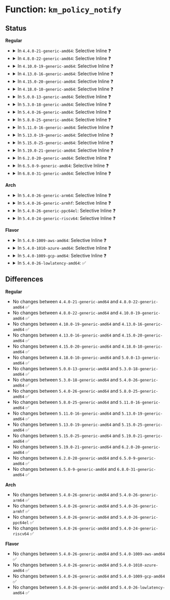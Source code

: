 # Function: <code>km_policy_notify</code>

## Status
<b>Regular</b>
<ul>
<li>
<details>
<summary>In <code>4.4.0-21-generic-amd64</code>: Selective Inline ❓</summary>

```c
void km_policy_notify(struct xfrm_policy * xp, int dir, const struct km_event * c)
```

```json
{
  "name": "km_policy_notify",
  "collision_type": "Unique Global",
  "inline_type": "Selective",
  "funcs": [
    {
      "addr": 18446744071586934128,
      "name": "km_policy_notify",
      "external": true,
      "loc": "net/xfrm/xfrm_state.c:1698",
      "file": "net/xfrm/xfrm_state.c",
      "inline": "not declared, inlined",
      "caller_inline": [
        "net/xfrm/xfrm_state.c:km_policy_expired"
      ],
      "caller_func": []
    }
  ],
  "symbols": [
    {
      "addr": 18446744071586934128,
      "name": "km_policy_notify",
      "section": ".text",
      "bind": "STB_GLOBAL",
      "size": 82
    }
  ]
}
```
</details>
</li>
<li>
<details>
<summary>In <code>4.8.0-22-generic-amd64</code>: Selective Inline ❓</summary>

```c
void km_policy_notify(struct xfrm_policy * xp, int dir, const struct km_event * c)
```

```json
{
  "name": "km_policy_notify",
  "collision_type": "Unique Global",
  "inline_type": "Selective",
  "funcs": [
    {
      "addr": 18446744071587381191,
      "name": "km_policy_notify",
      "external": true,
      "loc": "net/xfrm/xfrm_state.c:1699",
      "file": "net/xfrm/xfrm_state.c",
      "inline": "not declared, inlined",
      "caller_inline": [
        "net/xfrm/xfrm_state.c:km_policy_expired"
      ],
      "caller_func": []
    }
  ],
  "symbols": [
    {
      "addr": 18446744071587380640,
      "name": "km_policy_notify",
      "section": ".text",
      "bind": "STB_GLOBAL",
      "size": 82
    }
  ]
}
```
</details>
</li>
<li>
<details>
<summary>In <code>4.10.0-19-generic-amd64</code>: Selective Inline ❓</summary>

```c
void km_policy_notify(struct xfrm_policy * xp, int dir, const struct km_event * c)
```

```json
{
  "name": "km_policy_notify",
  "collision_type": "Unique Global",
  "inline_type": "Selective",
  "funcs": [
    {
      "addr": 18446744071587584279,
      "name": "km_policy_notify",
      "external": true,
      "loc": "net/xfrm/xfrm_state.c:1728",
      "file": "net/xfrm/xfrm_state.c",
      "inline": "not declared, inlined",
      "caller_inline": [
        "net/xfrm/xfrm_state.c:km_policy_expired"
      ],
      "caller_func": []
    }
  ],
  "symbols": [
    {
      "addr": 18446744071587583728,
      "name": "km_policy_notify",
      "section": ".text",
      "bind": "STB_GLOBAL",
      "size": 82
    }
  ]
}
```
</details>
</li>
<li>
<details>
<summary>In <code>4.13.0-16-generic-amd64</code>: Selective Inline ❓</summary>

```c
void km_policy_notify(struct xfrm_policy * xp, int dir, const struct km_event * c)
```

```json
{
  "name": "km_policy_notify",
  "collision_type": "Unique Global",
  "inline_type": "Selective",
  "funcs": [
    {
      "addr": 18446744071587730599,
      "name": "km_policy_notify",
      "external": true,
      "loc": "net/xfrm/xfrm_state.c:1891",
      "file": "net/xfrm/xfrm_state.c",
      "inline": "not declared, inlined",
      "caller_inline": [
        "net/xfrm/xfrm_state.c:km_policy_expired"
      ],
      "caller_func": []
    }
  ],
  "symbols": [
    {
      "addr": 18446744071587730048,
      "name": "km_policy_notify",
      "section": ".text",
      "bind": "STB_GLOBAL",
      "size": 82
    }
  ]
}
```
</details>
</li>
<li>
<details>
<summary>In <code>4.15.0-20-generic-amd64</code>: Selective Inline ❓</summary>

```c
void km_policy_notify(struct xfrm_policy * xp, int dir, const struct km_event * c)
```

```json
{
  "name": "km_policy_notify",
  "collision_type": "Unique Global",
  "inline_type": "Selective",
  "funcs": [
    {
      "addr": 18446744071588257511,
      "name": "km_policy_notify",
      "external": true,
      "loc": "net/xfrm/xfrm_state.c:1907",
      "file": "net/xfrm/xfrm_state.c",
      "inline": "not declared, inlined",
      "caller_inline": [
        "net/xfrm/xfrm_state.c:km_policy_expired"
      ],
      "caller_func": []
    }
  ],
  "symbols": [
    {
      "addr": 18446744071588256944,
      "name": "km_policy_notify",
      "section": ".text",
      "bind": "STB_GLOBAL",
      "size": 85
    }
  ]
}
```
</details>
</li>
<li>
<details>
<summary>In <code>4.18.0-10-generic-amd64</code>: Selective Inline ❓</summary>

```c
void km_policy_notify(struct xfrm_policy * xp, int dir, const struct km_event * c)
```

```json
{
  "name": "km_policy_notify",
  "collision_type": "Unique Global",
  "inline_type": "Selective",
  "funcs": [
    {
      "addr": 18446744071588612917,
      "name": "km_policy_notify",
      "external": true,
      "loc": "net/xfrm/xfrm_state.c:1908",
      "file": "net/xfrm/xfrm_state.c",
      "inline": "not declared, inlined",
      "caller_inline": [
        "net/xfrm/xfrm_state.c:km_policy_expired"
      ],
      "caller_func": []
    }
  ],
  "symbols": [
    {
      "addr": 18446744071588612336,
      "name": "km_policy_notify",
      "section": ".text",
      "bind": "STB_GLOBAL",
      "size": 85
    }
  ]
}
```
</details>
</li>
<li>
<details>
<summary>In <code>5.0.0-13-generic-amd64</code>: Selective Inline ❓</summary>

```c
void km_policy_notify(struct xfrm_policy * xp, int dir, const struct km_event * c)
```

```json
{
  "name": "km_policy_notify",
  "collision_type": "Unique Global",
  "inline_type": "Selective",
  "funcs": [
    {
      "addr": 18446744071588823157,
      "name": "km_policy_notify",
      "external": true,
      "loc": "net/xfrm/xfrm_state.c:1942",
      "file": "net/xfrm/xfrm_state.c",
      "inline": "not declared, inlined",
      "caller_inline": [
        "net/xfrm/xfrm_state.c:km_policy_expired"
      ],
      "caller_func": []
    }
  ],
  "symbols": [
    {
      "addr": 18446744071588822576,
      "name": "km_policy_notify",
      "section": ".text",
      "bind": "STB_GLOBAL",
      "size": 85
    }
  ]
}
```
</details>
</li>
<li>
<details>
<summary>In <code>5.3.0-18-generic-amd64</code>: Selective Inline ❓</summary>

```c
void km_policy_notify(struct xfrm_policy * xp, int dir, const struct km_event * c)
```

```json
{
  "name": "km_policy_notify",
  "collision_type": "Unique Global",
  "inline_type": "Selective",
  "funcs": [
    {
      "addr": 18446744071589256222,
      "name": "km_policy_notify",
      "external": true,
      "loc": "net/xfrm/xfrm_state.c:2118",
      "file": "net/xfrm/xfrm_state.c",
      "inline": "not declared, inlined",
      "caller_inline": [
        "net/xfrm/xfrm_state.c:km_policy_expired"
      ],
      "caller_func": []
    }
  ],
  "symbols": [
    {
      "addr": 18446744071589255632,
      "name": "km_policy_notify",
      "section": ".text",
      "bind": "STB_GLOBAL",
      "size": 85
    }
  ]
}
```
</details>
</li>
<li>
<details>
<summary>In <code>5.4.0-26-generic-amd64</code>: Selective Inline ❓</summary>

```c
void km_policy_notify(struct xfrm_policy * xp, int dir, const struct km_event * c)
```

```json
{
  "name": "km_policy_notify",
  "collision_type": "Unique Global",
  "inline_type": "Selective",
  "funcs": [
    {
      "addr": 18446744071589481166,
      "name": "km_policy_notify",
      "external": true,
      "loc": "net/xfrm/xfrm_state.c:2120",
      "file": "net/xfrm/xfrm_state.c",
      "inline": "not declared, inlined",
      "caller_inline": [
        "net/xfrm/xfrm_state.c:km_policy_expired"
      ],
      "caller_func": []
    }
  ],
  "symbols": [
    {
      "addr": 18446744071589480576,
      "name": "km_policy_notify",
      "section": ".text",
      "bind": "STB_GLOBAL",
      "size": 85
    }
  ]
}
```
</details>
</li>
<li>
<details>
<summary>In <code>5.8.0-25-generic-amd64</code>: Selective Inline ❓</summary>

```c
void km_policy_notify(struct xfrm_policy * xp, int dir, const struct km_event * c)
```

```json
{
  "name": "km_policy_notify",
  "collision_type": "Unique Global",
  "inline_type": "Selective",
  "funcs": [
    {
      "addr": 18446744071590475502,
      "name": "km_policy_notify",
      "external": true,
      "loc": "net/xfrm/xfrm_state.c:2123",
      "file": "net/xfrm/xfrm_state.c",
      "inline": "not declared, inlined",
      "caller_inline": [
        "net/xfrm/xfrm_state.c:km_policy_expired"
      ],
      "caller_func": []
    }
  ],
  "symbols": [
    {
      "addr": 18446744071590471104,
      "name": "km_policy_notify",
      "section": ".text",
      "bind": "STB_GLOBAL",
      "size": 85
    }
  ]
}
```
</details>
</li>
<li>
<details>
<summary>In <code>5.11.0-16-generic-amd64</code>: Selective Inline ❓</summary>

```c
void km_policy_notify(struct xfrm_policy * xp, int dir, const struct km_event * c)
```

```json
{
  "name": "km_policy_notify",
  "collision_type": "Unique Global",
  "inline_type": "Selective",
  "funcs": [
    {
      "addr": 18446744071590533038,
      "name": "km_policy_notify",
      "external": true,
      "loc": "net/xfrm/xfrm_state.c:2159",
      "file": "net/xfrm/xfrm_state.c",
      "inline": "not declared, inlined",
      "caller_inline": [
        "net/xfrm/xfrm_state.c:km_policy_expired"
      ],
      "caller_func": []
    }
  ],
  "symbols": [
    {
      "addr": 18446744071590529744,
      "name": "km_policy_notify",
      "section": ".text",
      "bind": "STB_GLOBAL",
      "size": 90
    }
  ]
}
```
</details>
</li>
<li>
<details>
<summary>In <code>5.13.0-19-generic-amd64</code>: Selective Inline ❓</summary>

```c
void km_policy_notify(struct xfrm_policy * xp, int dir, const struct km_event * c)
```

```json
{
  "name": "km_policy_notify",
  "collision_type": "Unique Global",
  "inline_type": "Selective",
  "funcs": [
    {
      "addr": 18446744071590458958,
      "name": "km_policy_notify",
      "external": true,
      "loc": "net/xfrm/xfrm_state.c:2158",
      "file": "net/xfrm/xfrm_state.c",
      "inline": "not declared, inlined",
      "caller_inline": [
        "net/xfrm/xfrm_state.c:km_policy_expired"
      ],
      "caller_func": []
    }
  ],
  "symbols": [
    {
      "addr": 18446744071590455024,
      "name": "km_policy_notify",
      "section": ".text",
      "bind": "STB_GLOBAL",
      "size": 90
    }
  ]
}
```
</details>
</li>
<li>
<details>
<summary>In <code>5.15.0-25-generic-amd64</code>: Selective Inline ❓</summary>

```c
void km_policy_notify(struct xfrm_policy * xp, int dir, const struct km_event * c)
```

```json
{
  "name": "km_policy_notify",
  "collision_type": "Unique Global",
  "inline_type": "Selective",
  "funcs": [
    {
      "addr": 18446744071591261518,
      "name": "km_policy_notify",
      "external": true,
      "loc": "net/xfrm/xfrm_state.c:2200",
      "file": "net/xfrm/xfrm_state.c",
      "inline": "not declared, inlined",
      "caller_inline": [
        "net/xfrm/xfrm_state.c:km_policy_expired"
      ],
      "caller_func": []
    }
  ],
  "symbols": [
    {
      "addr": 18446744071591257616,
      "name": "km_policy_notify",
      "section": ".text",
      "bind": "STB_GLOBAL",
      "size": 90
    }
  ]
}
```
</details>
</li>
<li>
<details>
<summary>In <code>5.19.0-21-generic-amd64</code>: Selective Inline ❓</summary>

```c
void km_policy_notify(struct xfrm_policy * xp, int dir, const struct km_event * c)
```

```json
{
  "name": "km_policy_notify",
  "collision_type": "Unique Global",
  "inline_type": "Selective",
  "funcs": [
    {
      "addr": 18446744071592927476,
      "name": "km_policy_notify",
      "external": true,
      "loc": "net/xfrm/xfrm_state.c:2202",
      "file": "net/xfrm/xfrm_state.c",
      "inline": "not declared, inlined",
      "caller_inline": [
        "net/xfrm/xfrm_state.c:km_policy_expired"
      ],
      "caller_func": []
    }
  ],
  "symbols": [
    {
      "addr": 18446744071592922640,
      "name": "km_policy_notify",
      "section": ".text",
      "bind": "STB_GLOBAL",
      "size": 107
    }
  ]
}
```
</details>
</li>
<li>
<details>
<summary>In <code>6.2.0-20-generic-amd64</code>: Selective Inline ❓</summary>

```c
void km_policy_notify(struct xfrm_policy * xp, int dir, const struct km_event * c)
```

```json
{
  "name": "km_policy_notify",
  "collision_type": "Unique Global",
  "inline_type": "Selective",
  "funcs": [
    {
      "addr": 18446744071594809156,
      "name": "km_policy_notify",
      "external": true,
      "loc": "net/xfrm/xfrm_state.c:2368",
      "file": "net/xfrm/xfrm_state.c",
      "inline": "not declared, inlined",
      "caller_inline": [
        "net/xfrm/xfrm_state.c:km_policy_expired"
      ],
      "caller_func": []
    }
  ],
  "symbols": [
    {
      "addr": 18446744071594803760,
      "name": "km_policy_notify",
      "section": ".text",
      "bind": "STB_GLOBAL",
      "size": 107
    }
  ]
}
```
</details>
</li>
<li>
<details>
<summary>In <code>6.5.0-9-generic-amd64</code>: Selective Inline ❓</summary>

```c
void km_policy_notify(struct xfrm_policy * xp, int dir, const struct km_event * c)
```

```json
{
  "name": "km_policy_notify",
  "collision_type": "Unique Global",
  "inline_type": "Selective",
  "funcs": [
    {
      "addr": 18446744071595200148,
      "name": "km_policy_notify",
      "external": true,
      "loc": "net/xfrm/xfrm_state.c:2365",
      "file": "net/xfrm/xfrm_state.c",
      "inline": "not declared, inlined",
      "caller_inline": [
        "net/xfrm/xfrm_state.c:km_policy_expired"
      ],
      "caller_func": []
    }
  ],
  "symbols": [
    {
      "addr": 18446744071595195424,
      "name": "km_policy_notify",
      "section": ".text",
      "bind": "STB_GLOBAL",
      "size": 107
    }
  ]
}
```
</details>
</li>
<li>
<details>
<summary>In <code>6.8.0-31-generic-amd64</code>: Selective Inline ❓</summary>

```c
void km_policy_notify(struct xfrm_policy * xp, int dir, const struct km_event * c)
```

```json
{
  "name": "km_policy_notify",
  "collision_type": "Unique Global",
  "inline_type": "Selective",
  "funcs": [
    {
      "addr": 18446744071596040692,
      "name": "km_policy_notify",
      "external": true,
      "loc": "net/xfrm/xfrm_state.c:2365",
      "file": "net/xfrm/xfrm_state.c",
      "inline": "not declared, inlined",
      "caller_inline": [
        "net/xfrm/xfrm_state.c:km_policy_expired"
      ],
      "caller_func": []
    }
  ],
  "symbols": [
    {
      "addr": 18446744071596035984,
      "name": "km_policy_notify",
      "section": ".text",
      "bind": "STB_GLOBAL",
      "size": 107
    }
  ]
}
```
</details>
</li>
</ul>
<b>Arch</b>
<ul>
<li>
<details>
<summary>In <code>5.4.0-26-generic-arm64</code>: Selective Inline ❓</summary>

```c
void km_policy_notify(struct xfrm_policy * xp, int dir, const struct km_event * c)
```

```json
{
  "name": "km_policy_notify",
  "collision_type": "Unique Global",
  "inline_type": "Selective",
  "funcs": [
    {
      "addr": 18446603336503140880,
      "name": "km_policy_notify",
      "external": true,
      "loc": "net/xfrm/xfrm_state.c:2120",
      "file": "net/xfrm/xfrm_state.c",
      "inline": "not declared, inlined",
      "caller_inline": [
        "net/xfrm/xfrm_state.c:km_policy_expired"
      ],
      "caller_func": []
    }
  ],
  "symbols": [
    {
      "addr": 18446603336503140160,
      "name": "km_policy_notify",
      "section": ".text",
      "bind": "STB_GLOBAL",
      "size": 120
    }
  ]
}
```
</details>
</li>
<li>
<details>
<summary>In <code>5.4.0-26-generic-armhf</code>: Selective Inline ❓</summary>

```c
void km_policy_notify(struct xfrm_policy * xp, int dir, const struct km_event * c)
```

```json
{
  "name": "km_policy_notify",
  "collision_type": "Unique Global",
  "inline_type": "Selective",
  "funcs": [
    {
      "addr": 3235819600,
      "name": "km_policy_notify",
      "external": true,
      "loc": "net/xfrm/xfrm_state.c:2120",
      "file": "net/xfrm/xfrm_state.c",
      "inline": "not declared, inlined",
      "caller_inline": [
        "net/xfrm/xfrm_state.c:km_policy_expired"
      ],
      "caller_func": []
    }
  ],
  "symbols": [
    {
      "addr": 3235818972,
      "name": "km_policy_notify",
      "section": ".text",
      "bind": "STB_GLOBAL",
      "size": 96
    }
  ]
}
```
</details>
</li>
<li>
<details>
<summary>In <code>5.4.0-26-generic-ppc64el</code>: Selective Inline ❓</summary>

```c
void km_policy_notify(struct xfrm_policy * xp, int dir, const struct km_event * c)
```

```json
{
  "name": "km_policy_notify",
  "collision_type": "Unique Global",
  "inline_type": "Selective",
  "funcs": [
    {
      "addr": 13835058055296862652,
      "name": "km_policy_notify",
      "external": true,
      "loc": "net/xfrm/xfrm_state.c:2120",
      "file": "net/xfrm/xfrm_state.c",
      "inline": "not declared, inlined",
      "caller_inline": [
        "net/xfrm/xfrm_state.c:km_policy_expired"
      ],
      "caller_func": []
    }
  ],
  "symbols": [
    {
      "addr": 13835058055296861584,
      "name": "km_policy_notify",
      "section": ".text",
      "bind": "STB_GLOBAL",
      "size": 184
    }
  ]
}
```
</details>
</li>
<li>
<details>
<summary>In <code>5.4.0-24-generic-riscv64</code>: Selective Inline ❓</summary>

```c
void km_policy_notify(struct xfrm_policy * xp, int dir, const struct km_event * c)
```

```json
{
  "name": "km_policy_notify",
  "collision_type": "Unique Global",
  "inline_type": "Selective",
  "funcs": [
    {
      "addr": 18446743936279185706,
      "name": "km_policy_notify",
      "external": true,
      "loc": "net/xfrm/xfrm_state.c:2120",
      "file": "net/xfrm/xfrm_state.c",
      "inline": "not declared, inlined",
      "caller_inline": [
        "net/xfrm/xfrm_state.c:km_policy_expired"
      ],
      "caller_func": []
    }
  ],
  "symbols": [
    {
      "addr": 18446743936279185202,
      "name": "km_policy_notify",
      "section": ".text",
      "bind": "STB_GLOBAL",
      "size": 86
    }
  ]
}
```
</details>
</li>
</ul>
<b>Flavor</b>
<ul>
<li>
<details>
<summary>In <code>5.4.0-1009-aws-amd64</code>: Selective Inline ❓</summary>

```c
void km_policy_notify(struct xfrm_policy * xp, int dir, const struct km_event * c)
```

```json
{
  "name": "km_policy_notify",
  "collision_type": "Unique Global",
  "inline_type": "Selective",
  "funcs": [
    {
      "addr": 18446744071589085534,
      "name": "km_policy_notify",
      "external": true,
      "loc": "net/xfrm/xfrm_state.c:2120",
      "file": "net/xfrm/xfrm_state.c",
      "inline": "not declared, inlined",
      "caller_inline": [
        "net/xfrm/xfrm_state.c:km_policy_expired"
      ],
      "caller_func": []
    }
  ],
  "symbols": [
    {
      "addr": 18446744071589084944,
      "name": "km_policy_notify",
      "section": ".text",
      "bind": "STB_GLOBAL",
      "size": 85
    }
  ]
}
```
</details>
</li>
<li>
<details>
<summary>In <code>5.4.0-1010-azure-amd64</code>: Selective Inline ❓</summary>

```c
void km_policy_notify(struct xfrm_policy * xp, int dir, const struct km_event * c)
```

```json
{
  "name": "km_policy_notify",
  "collision_type": "Unique Global",
  "inline_type": "Selective",
  "funcs": [
    {
      "addr": 18446744071588810574,
      "name": "km_policy_notify",
      "external": true,
      "loc": "net/xfrm/xfrm_state.c:2120",
      "file": "net/xfrm/xfrm_state.c",
      "inline": "not declared, inlined",
      "caller_inline": [
        "net/xfrm/xfrm_state.c:km_policy_expired"
      ],
      "caller_func": []
    }
  ],
  "symbols": [
    {
      "addr": 18446744071588809984,
      "name": "km_policy_notify",
      "section": ".text",
      "bind": "STB_GLOBAL",
      "size": 85
    }
  ]
}
```
</details>
</li>
<li>
<details>
<summary>In <code>5.4.0-1009-gcp-amd64</code>: Selective Inline ❓</summary>

```c
void km_policy_notify(struct xfrm_policy * xp, int dir, const struct km_event * c)
```

```json
{
  "name": "km_policy_notify",
  "collision_type": "Unique Global",
  "inline_type": "Selective",
  "funcs": [
    {
      "addr": 18446744071589522398,
      "name": "km_policy_notify",
      "external": true,
      "loc": "net/xfrm/xfrm_state.c:2120",
      "file": "net/xfrm/xfrm_state.c",
      "inline": "not declared, inlined",
      "caller_inline": [
        "net/xfrm/xfrm_state.c:km_policy_expired"
      ],
      "caller_func": []
    }
  ],
  "symbols": [
    {
      "addr": 18446744071589521808,
      "name": "km_policy_notify",
      "section": ".text",
      "bind": "STB_GLOBAL",
      "size": 85
    }
  ]
}
```
</details>
</li>
<li>
<details>
<summary>In <code>5.4.0-26-lowlatency-amd64</code>: ✅</summary>

```c
void km_policy_notify(struct xfrm_policy * xp, int dir, const struct km_event * c)
```

```json
{
  "name": "km_policy_notify",
  "collision_type": "Unique Global",
  "inline_type": "No",
  "funcs": [
    {
      "addr": 18446744071589569472,
      "name": "km_policy_notify",
      "external": true,
      "loc": "net/xfrm/xfrm_state.c:2120",
      "file": "net/xfrm/xfrm_state.c",
      "inline": "seen, unknown",
      "caller_inline": [],
      "caller_func": [
        "net/xfrm/xfrm_state.c:km_policy_expired"
      ]
    }
  ],
  "symbols": [
    {
      "addr": 18446744071589569472,
      "name": "km_policy_notify",
      "section": ".text",
      "bind": "STB_GLOBAL",
      "size": 95
    }
  ]
}
```
</details>
</li>
</ul>

## Differences
<b>Regular</b>
<ul>
<li>
No changes between <code>4.4.0-21-generic-amd64</code> and <code>4.8.0-22-generic-amd64</code> ✅
</li>
<li>
No changes between <code>4.8.0-22-generic-amd64</code> and <code>4.10.0-19-generic-amd64</code> ✅
</li>
<li>
No changes between <code>4.10.0-19-generic-amd64</code> and <code>4.13.0-16-generic-amd64</code> ✅
</li>
<li>
No changes between <code>4.13.0-16-generic-amd64</code> and <code>4.15.0-20-generic-amd64</code> ✅
</li>
<li>
No changes between <code>4.15.0-20-generic-amd64</code> and <code>4.18.0-10-generic-amd64</code> ✅
</li>
<li>
No changes between <code>4.18.0-10-generic-amd64</code> and <code>5.0.0-13-generic-amd64</code> ✅
</li>
<li>
No changes between <code>5.0.0-13-generic-amd64</code> and <code>5.3.0-18-generic-amd64</code> ✅
</li>
<li>
No changes between <code>5.3.0-18-generic-amd64</code> and <code>5.4.0-26-generic-amd64</code> ✅
</li>
<li>
No changes between <code>5.4.0-26-generic-amd64</code> and <code>5.8.0-25-generic-amd64</code> ✅
</li>
<li>
No changes between <code>5.8.0-25-generic-amd64</code> and <code>5.11.0-16-generic-amd64</code> ✅
</li>
<li>
No changes between <code>5.11.0-16-generic-amd64</code> and <code>5.13.0-19-generic-amd64</code> ✅
</li>
<li>
No changes between <code>5.13.0-19-generic-amd64</code> and <code>5.15.0-25-generic-amd64</code> ✅
</li>
<li>
No changes between <code>5.15.0-25-generic-amd64</code> and <code>5.19.0-21-generic-amd64</code> ✅
</li>
<li>
No changes between <code>5.19.0-21-generic-amd64</code> and <code>6.2.0-20-generic-amd64</code> ✅
</li>
<li>
No changes between <code>6.2.0-20-generic-amd64</code> and <code>6.5.0-9-generic-amd64</code> ✅
</li>
<li>
No changes between <code>6.5.0-9-generic-amd64</code> and <code>6.8.0-31-generic-amd64</code> ✅
</li>
</ul>
<b>Arch</b>
<ul>
<li>
No changes between <code>5.4.0-26-generic-amd64</code> and <code>5.4.0-26-generic-arm64</code> ✅
</li>
<li>
No changes between <code>5.4.0-26-generic-amd64</code> and <code>5.4.0-26-generic-armhf</code> ✅
</li>
<li>
No changes between <code>5.4.0-26-generic-amd64</code> and <code>5.4.0-26-generic-ppc64el</code> ✅
</li>
<li>
No changes between <code>5.4.0-26-generic-amd64</code> and <code>5.4.0-24-generic-riscv64</code> ✅
</li>
</ul>
<b>Flavor</b>
<ul>
<li>
No changes between <code>5.4.0-26-generic-amd64</code> and <code>5.4.0-1009-aws-amd64</code> ✅
</li>
<li>
No changes between <code>5.4.0-26-generic-amd64</code> and <code>5.4.0-1010-azure-amd64</code> ✅
</li>
<li>
No changes between <code>5.4.0-26-generic-amd64</code> and <code>5.4.0-1009-gcp-amd64</code> ✅
</li>
<li>
No changes between <code>5.4.0-26-generic-amd64</code> and <code>5.4.0-26-lowlatency-amd64</code> ✅
</li>
</ul>
